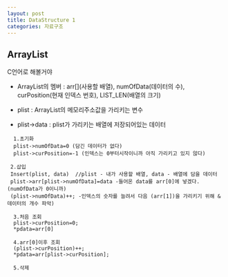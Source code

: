 ```yaml
---
layout: post
title: DataStructure 1
categories: 자료구조
---
```


## ArrayList 

C언어로 해볼거야

- ArrayList의 멤버 : arr[](사용할 배열), numOfData(데이터의 수), curPosition(현재 인덱스 번호), LIST_LEN(배열의 크기)

- plist : ArrayList의 메모리주소값을 가리키는 변수

- plist->data : plist가 가리키는 배열에 저장되어있는 데이터


```
  1.초기화 
  plist->numOfData=0 (담긴 데이터가 없다)
  plist->curPosition=-1 (인덱스는 0부터시작이니까 아직 가리키고 있지 않다)
```


```
 2.삽입
 Insert(plist, data)  //plist - 내가 사용할 배열, data - 배열에 담을 데이터
 plist->arr[plist->numOfData]=data -들어온 data를 arr[0]에 넣겠다. (numOfData가 0이니까)
 (plist->numOfData)++; -인덱스의 숫자를 늘려서 다음 (arr[1])을 가리키기 위해 & 데이터의 개수 파악)
```

```
  3.처음 조회
  plist->curPosition=0;
  *pdata=arr[0]
```

```
  4.arr[0]이후 조회
  (plist->curPosition)++;
  *pdata=arr[plist->curPosition];
```

```
  5.삭제

```
